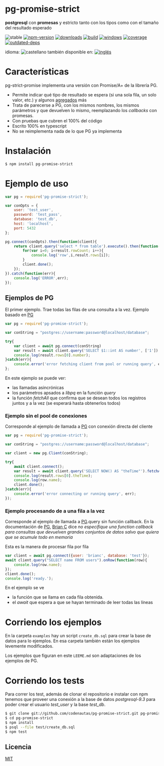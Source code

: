<!--multilang v0 es:LEEME.md en:README.md -->
# pg-promise-strict

<!--lang:es-->
**postgresql** con **promesas** y estricto tanto con los tipos como con el tamaño del resultado esperado

<!--lang:en--]
postgresql with promises and strict types and returning size of results

[!--lang:*-->

<!-- cucardas -->
![stable](https://img.shields.io/badge/stability-stable-brightgreen.svg)
[![npm-version](https://img.shields.io/npm/v/pg-promise-strict.svg)](https://npmjs.org/package/pg-promise-strict)
[![downloads](https://img.shields.io/npm/dm/pg-promise-strict.svg)](https://npmjs.org/package/pg-promise-strict)
[![build](https://github.com/codenautas/pg-promise-strict/actions/workflows/node.js.yml/badge.svg)](https://github.com/codenautas/pg-promise-strict/actions/workflows/node.js.yml)
[![windows](https://ci.appveyor.com/api/projects/status/github/codenautas/pg-promise-strict?svg=true)](https://ci.appveyor.com/project/codenautas/pg-promise-strict)
[![coverage](https://img.shields.io/coveralls/codenautas/pg-promise-strict/master.svg)](https://coveralls.io/r/codenautas/pg-promise-strict)
[![outdated-deps](https://img.shields.io/github/issues-search/codenautas/pg-promise-strict?color=9cf&label=outdated-deps&query=is%3Apr%20author%3Aapp%2Fdependabot%20is%3Aopen)](https://github.com/codenautas/pg-promise-strict/pulls/app%2Fdependabot)

<!--multilang buttons-->

idioma: ![castellano](https://raw.githubusercontent.com/codenautas/multilang/master/img/lang-es.png)
también disponible en:
[![inglés](https://raw.githubusercontent.com/codenautas/multilang/master/img/lang-en.png)](README.md)

<!--lang:es-->

# Características

pg-strict-promise implementa una versión con Promise/A+ de la librería PG.
 * Permite indicar qué tipo de resultado se espera (si una sola fila, un solo valor, etc.) y algunos [agregados](docs/agregados.md) más
 * Trata de parecerse a PG, con los mismos nombres, los mismos parámetros y que devuelven lo mismo, reemplazando los *callbacks* con promesas.
 * Con pruebas que cubren el 100% del código
 * Escrito 100% en typescript
 * No se reimplementa nada de lo que PG ya implementa

<!--lang:en--]

# Features

PG Promise/A+ in the strict way:
 * The same functions, with the same name and same retunrs that in PG, but without callbacks
 * covers 100% by test.
 * 100% coded in typescript
 * No reimplement nothing that PG does
 * Some [additions](docs/additions.md) for comfort

<!--lang:es-->

# Instalación

<!--lang:en--]

# Install

[!--lang:*-->

```sh
$ npm install pg-promise-strict
```

<!--lang:es-->

# Ejemplo de uso

<!--lang:en--]

# Use example

[!--lang:*-->

```js 
var pg = require('pg-promise-strict');

var conOpts = {
    user: 'test_user',
    password: 'test_pass',
    database: 'test_db',
    host: 'localhost',
    port: 5432
};

pg.connect(conOpts).then(function(client){
    return client.query('select * from table').execute().then(function(result){
        for(var i=0; i<result.rowCount; i++){
            console.log('row',i,result.rows[i]);
        }
        client.done();
    });
}).catch(function(err){
    console.log('ERROR',err);
});
```

<!--lang:es-->

## Ejemplos de PG

El primer ejemplo. Trae todas las filas de una consulta a la vez. Ejemplo basado en [PG](https://www.npmjs.com/package/pg#client-pooling)

<!--lang:en--]

## Examples of PG

The first easy example. One simple query that returns all rows. Example based in [PG](https://www.npmjs.com/package/pg#client-pooling)

[!--lang:*-->

```js
var pg = require('pg-promise-strict');

var conString = "postgres://username:password@localhost/database";

try{ 
    var client = await pg.connect(conString)
    var result = await client.query('SELECT $1::int AS number', ['1']).fetchAll();
    console.log(result.rows[0].number);
}catch(err){
    console.error('error fetching client from pool or running query', err);
};
```

<!--lang:es-->

En este ejemplo se puede ver:
 * las llamadas asincrónicas
 * los parámetros apsados a *libpq* en la función *query*
 * la función *fetchAll* que confirma que se desean todos los registros juntos y a la vez (se esperará hasta obtenerlos todos)

<!--lang:en--]

In this example you see:
 * async calls
 * parameters passed to *libpq* in the query function
 * the *fetchAll* function that convirms that you want all rows.

<!--lang:es-->

### Ejemplo sin el pool de conexiones

Corresponde al ejemplo de llamada a [PG](https://github.com/brianc/node-postgres#client-instance)
con conexión directa del cliente

<!--lang:en--]

### Example without connection pool

Corresponds to calls to [PG](https://github.com/brianc/node-postgres#client-instance) 
direct client instance

[!--lang:*-->

```js
var pg = require('pg-promise-strict');

var conString = "postgres://username:password@localhost/database";

var client = new pg.Client(conString);

try{
    await client.connect();
    var result = await client.query('SELECT NOW() AS "theTime"').fetchAll();
    console.log(result.rows[0].theTime);
    console.log(row.name);
    client.done();
}catch(err){
    console.error('error connecting or running query', err);
});
```

<!--lang:es-->

### Ejemplo procesando de a una fila a la vez

Corresponde al ejemplo de llamada a [PG](https://github.com/brianc/node-postgres/wiki/Client#simple-query-without-callback).query 
sin función callback. En la documentación de [PG](https://github.com/brianc/node-postgres/wiki/Client#parameters-1),
[Brian C](https://github.com/brianc) dice *no especifique una function callback para consultas que devuelven grandes conjuntos de datos salvo que quiera que se acumule todo en memoria*
 
Esta es la manera de procesar fila por fila

<!--lang:en--]

### Example with fetch row by row

Corresponds to calls to [PG](https://github.com/brianc/node-postgres/wiki/Client#simple-query-without-callback).query 
without callback. In [PG](https://github.com/brianc/node-postgres/wiki/Client#parameters-1) documentation 
[Brian C](https://github.com/brianc) says *do not provide callback function for large result sets unless you're okay with loading the entire result set into memory*
 
This is the way for process data row by row
 
[!--lang:*-->

```js
var client = await pg.connect({user: 'brianc', database: 'test'});
await client.query("SELECT name FROM users").onRow(function(row){
    console.log(row.name);
});
client.done();
console.log('ready.');
```

<!--lang:es-->

En el ejemplo se ve 
  * la función que se llama en cada fila obtenida. 
  * el *await* que espera a que se hayan terminado de leer todas las líneas

<!--lang:en--]

In this example you see:
  * the on-row callback
  * the *await* until the query has finished

<!--lang:es-->

# Corriendo los ejemplos

En la carpeta `examples` hay un script `create_db.sql` para crear la base de datos para lo ejemplos. 
En esa carpeta también están los ejemplos levemente modificados. 

Los ejemplos que figuran en este `LEEME.md` son adaptaciones de los ejemplos de PG.

<!--lang:en--]

# Running the examples

In the `examples` directory the `create_db.sql` script can be used to create de test database.
In the same directory there are the example slightly modified. 

[!--lang:es-->

# Corriendo los tests

Para correr los test, además de clonar el repositorio e instalar con npm
tenemos que proveer una conexión a la base de datos *postgresql-9.3* para
poder crear el usuario *test_user* y la base *test_db*.

<!--lang:en--]

# Running tests

Clone the repository and install the developer dependencies in then normal way. 
You must provide a *postgresql-9.3* instalation for create a *test_db*.
Then you can test pg-promise-strict
 
[!--lang:*-->

```sh
$ git clone git://github.com/codenautas/pg-promise-strict.git pg-promise-strict
$ cd pg-promise-strict 
$ npm install
$ psql --file test/create_db.sql
$ npm test
```

<!--lang:es-->

## Licencia

<!--lang:en--]

## License

[!--lang:*-->

[MIT](LICENSE)
